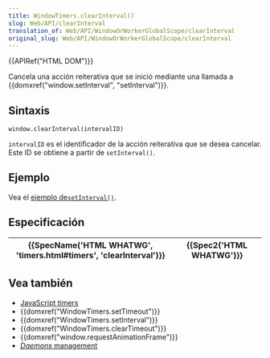 ```yaml
---
title: WindowTimers.clearInterval()
slug: Web/API/clearInterval
translation_of: Web/API/WindowOrWorkerGlobalScope/clearInterval
original_slug: Web/API/WindowOrWorkerGlobalScope/clearInterval
---
```

{{APIRef("HTML DOM")}}

Cancela una acción reiterativa que se inició mediante una llamada a {{domxref("window.setInterval", "setInterval")}}.

## Sintaxis

    window.clearInterval(intervalID)

`intervalID` es el identificador de la acción reiterativa que se desea cancelar. Este ID se obtiene a partir de `setInterval()`.

## Ejemplo

Vea el [ejemplo de`setInterval()`](/es/docs/DOM/window.setInterval#Example "DOM/window.setInterval#Example").

## Especificación

| {{SpecName('HTML WHATWG', 'timers.html#timers', 'clearInterval')}} | {{Spec2('HTML WHATWG')}} |
| ---------------------------------------------------------------------------------------- | -------------------------------- |

## Vea también

- [JavaScript timers](/es/docs/JavaScript/Timers "JavaScript/Timers")
- {{domxref("WindowTimers.setTimeout")}}
- {{domxref("WindowTimers.setInterval")}}
- {{domxref("WindowTimers.clearTimeout")}}
- {{domxref("window.requestAnimationFrame")}}
- [_Daemons_ management](/es/docs/JavaScript/Timers/Daemons "JavaScript/Timers/Daemons")
